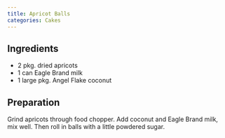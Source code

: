 ```yaml
---
title: Apricot Balls
categories: Cakes
---
```


## Ingredients

- 2 pkg. dried apricots
- 1 can Eagle Brand milk
- 1 large pkg. Angel Flake coconut

## Preparation

Grind apricots through food chopper. Add coconut and Eagle Brand milk, mix well.  Then roll in balls with a little powdered sugar.

